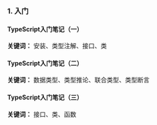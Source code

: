 
### 1. 入门

#### TypeScript入门笔记（一）

**关键词：** 安装、类型注解、接口、类

#### TypeScript入门笔记（二）

**关键词：** 数据类型、类型推论、联合类型、类型断言

#### TypeScript入门笔记（三）

**关键词：** 接口、类、函数
